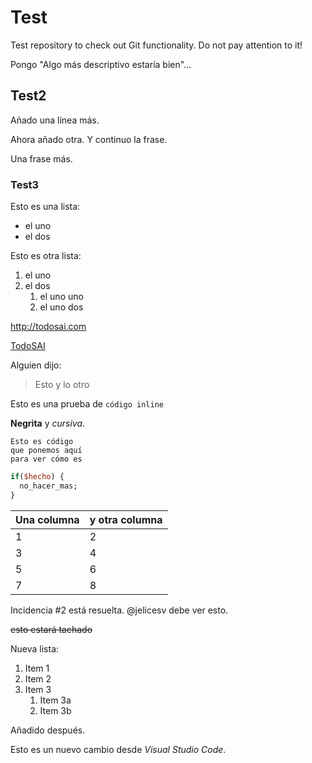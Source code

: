 # Test
Test repository to check out Git functionality. Do not pay attention to it!

Pongo "Algo más descriptivo estaría bien"...

## Test2
Añado una línea más.

Ahora añado otra. Y continuo la frase.

Una frase más.

### Test3
Esto es una lista:
* el uno
* el dos

Esto es otra lista:

1. el uno
1. el dos
    1. el uno uno
    1. el uno dos

http://todosai.com

[TodoSAI](http://todosai.com)

Alguien dijo:
> Esto
> y lo otro

Esto es una prueba de `código inline`

**Negrita** y *cursiva*.

    Esto es código
    que ponemos aquí
    para ver cómo es

```perl
if($hecho) {
  no_hacer_mas;
}
```

Una columna | y otra columna
----------- | --------------
1 | 2
3 | 4
5 | 6
7 | 8

Incidencia #2 está resuelta.
@jelicesv debe ver esto.

~~esto estará tachado~~

Nueva lista:

1. Item 1
1. Item 2
1. Item 3
   1. Item 3a
   1. Item 3b

Añadido después.

Esto es un nuevo cambio desde *Visual Studio Code*.
